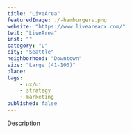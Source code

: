```yaml
---
title: "LiveArea"
featuredImage: ./-hamburgers.png
website: "https://www.liveareacx.com/"
twit: "LiveArea"
inst: ""
category: "L"
city: "Seattle"
neighborhood: "Downtown"
size: "Large (41-100)"
place: 
tags:
    - ux/ui
    - strategy
    - marketing
published: false
---
```


Description
